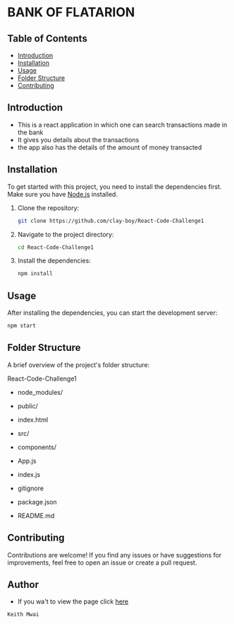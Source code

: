 # BANK OF FLATARION



## Table of Contents

- [Introduction](#introduction)
- [Installation](#installation)
- [Usage](#usage)
- [Folder Structure](#folder-structure)
- [Contributing](#contributing)


## Introduction

- This is a react application in which one can search transactions made in the bank
- It gives you details about the transactions
- the app also has the details of the amount of money transacted

## Installation

To get started with this project, you need to install the dependencies first. Make sure you have [Node.js](https://nodejs.org/) installed.

1. Clone the repository:
    ```sh
    git clone https://github.com/clay-boy/React-Code-Challenge1
    ```

2. Navigate to the project directory:
    ```sh
    cd React-Code-Challenge1
    ```

3. Install the dependencies:
    ```sh
    npm install
    ```

## Usage

After installing the dependencies, you can start the development server:
```bash
npm start
```

## Folder Structure
A brief overview of the project's folder structure:

React-Code-Challenge1
- node_modules/
 - public/
- index.html

- src/
- components/
- App.js
- index.js

- gitignore
- package.json
- README.md


## Contributing
   Contributions are welcome! If you find any issues or have suggestions for improvements, feel free to open an issue or create a pull request.



## Author
- If you wa't to view the page click [here](https://react-code-challenge1-three.vercel.app/)
```bash
Keith Mwai
```
